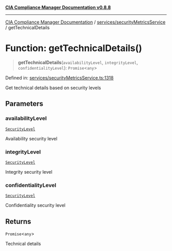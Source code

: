[**CIA Compliance Manager Documentation v0.8.8**](../../../README.md)

***

[CIA Compliance Manager Documentation](../../../modules.md) / [services/securityMetricsService](../README.md) / getTechnicalDetails

# Function: getTechnicalDetails()

> **getTechnicalDetails**(`availabilityLevel`, `integrityLevel`, `confidentialityLevel`): `Promise`\<`any`\>

Defined in: [services/securityMetricsService.ts:1318](https://github.com/Hack23/cia-compliance-manager/blob/283c1f3ddf6c7084b20c21176cda3bc5166ffcb9/src/services/securityMetricsService.ts#L1318)

Get technical details based on security levels

## Parameters

### availabilityLevel

[`SecurityLevel`](../../../types/cia/type-aliases/SecurityLevel.md)

Availability security level

### integrityLevel

[`SecurityLevel`](../../../types/cia/type-aliases/SecurityLevel.md)

Integrity security level

### confidentialityLevel

[`SecurityLevel`](../../../types/cia/type-aliases/SecurityLevel.md)

Confidentiality security level

## Returns

`Promise`\<`any`\>

Technical details
